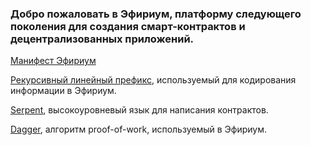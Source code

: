 ### Добро пожаловать в Эфириум, платформу следующего поколения для создания смарт-контрактов и децентрализованных приложений.

[Манифест Эфириум](https://github.com/snordenstorm/wiki/wiki/%5BRussian%5D-White-Paper)

[Рекурсивный линейный префикс](https://github.com/snordenstorm/wiki/wiki/%D0%A0%D0%B5%D0%BA%D1%83%D1%80%D1%81%D0%B8%D0%B2%D0%BD%D1%8B%D0%B9-%D0%BB%D0%B8%D0%BD%D0%B5%D0%B9%D0%BD%D1%8B%D0%B9-%D0%BF%D1%80%D0%B5%D1%84%D0%B8%D0%BA%D1%81), используемый для кодирования информации в Эфириум.

[Serpent](https://github.com/snordenstorm/wiki/wiki/%5BRussian%5D-Serpent-programming-language-operations), высокоуровневый язык для написания контрактов.

[Dagger](https://github.com/snordenstorm/wiki/wiki/%5BRussian%5D-Dagger), алгоритм proof-of-work, используемый в Эфириум.